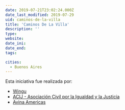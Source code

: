 ```yaml
---
date: 2019-07-21T23:02:24.000Z
date_last_modified: 2019-07-29
uid: caminos-de-la-villa
title: 'Caminos De La Villa'
description: ''
type: 
website: 
date_ini: 
date_end: 
tags:

cities: 
  - Buenos Aires
---
```


Esta iniciativa fue realizada por:

- [Wingu](/organizaciones/wingu)
- [ACIJ - Asociación Civil por la Igualdad y la Justicia](/organizaciones/asociacion-civil-por-la-igualdad-y-la-justicia-arg)
- [Avina Americas](/organizaciones/avina)
